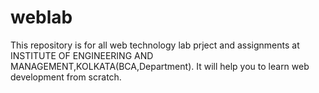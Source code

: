 # weblab
This repository is for all web technology lab prject and assignments at INSTITUTE OF ENGINEERING AND MANAGEMENT,KOLKATA(BCA,Department).
It will help you to learn web development from scratch. 
